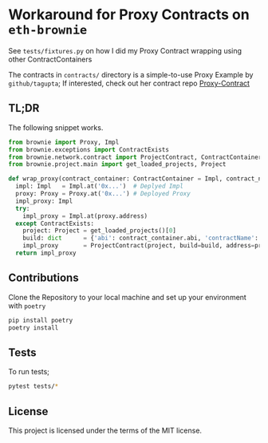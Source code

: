 # Workaround for Proxy Contracts on `eth-brownie`

See `tests/fixtures.py` on how I did my Proxy Contract wrapping using other ContractContainers

The contracts in `contracts/` directory is a simple-to-use Proxy Example by `github/tagupta`;
If interested, check out her contract repo [Proxy-Contract](https://github.com/tagupta/Proxy-Contract)

## TL;DR

The following snippet works.

```py
from brownie import Proxy, Impl
from brownie.exceptions import ContractExists
from brownie.network.contract import ProjectContract, ContractContainer
from brownie.project.main import get_loaded_projects, Project

def wrap_proxy(contract_container: ContractContainer = Impl, contract_name: str = 'Impl') -> Impl:
  impl: Impl   = Impl.at('0x...')  # Deplyed Impl
  proxy: Proxy = Proxy.at('0x...') # Deployed Proxy
  impl_proxy: Impl
  try:
    impl_proxy = Impl.at(proxy.address)
  except ContractExists:
    project: Project = get_loaded_projects()[0]
    build: dict      = {'abi': contract_container.abi, 'contractName': contract_name}
    impl_proxy       = ProjectContract(project, build=build, address=proxy.address)
  return impl_proxy
```

## Contributions

Clone the Repository to your local machine and set up your environment with `poetry`

```bash
pip install poetry
poetry install
```

## Tests

To run tests;

```sh
pytest tests/*
```

## License

This project is licensed under the terms of the MIT license.